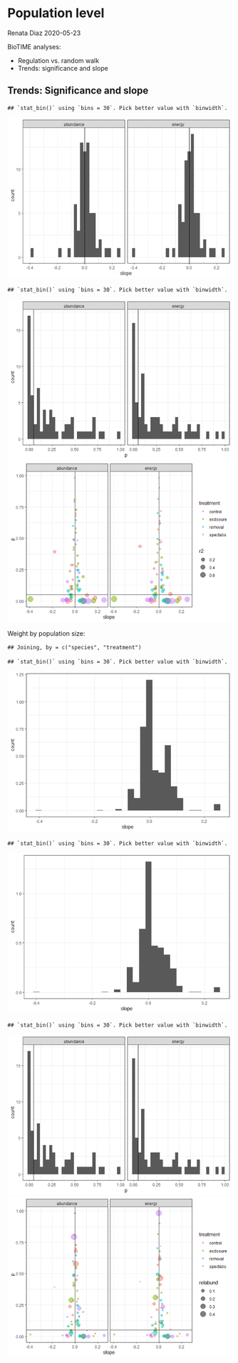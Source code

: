 Population level
================
Renata Diaz
2020-05-23

BioTIME analyses:

  - Regulation vs. random walk
  - Trends: significance and slope

## Trends: Significance and slope

    ## `stat_bin()` using `bins = 30`. Pick better value with `binwidth`.

![](pop_files/figure-gfm/a%20single%20trend-1.png)<!-- -->

    ## `stat_bin()` using `bins = 30`. Pick better value with `binwidth`.

![](pop_files/figure-gfm/a%20single%20trend-2.png)<!-- -->![](pop_files/figure-gfm/a%20single%20trend-3.png)<!-- -->

Weight by population size:

    ## Joining, by = c("species", "treatment")

    ## `stat_bin()` using `bins = 30`. Pick better value with `binwidth`.

![](pop_files/figure-gfm/pop%20weighting-1.png)<!-- -->

    ## `stat_bin()` using `bins = 30`. Pick better value with `binwidth`.

![](pop_files/figure-gfm/pop%20weighting-2.png)<!-- -->

    ## `stat_bin()` using `bins = 30`. Pick better value with `binwidth`.

![](pop_files/figure-gfm/pop%20weighting-3.png)<!-- -->![](pop_files/figure-gfm/pop%20weighting-4.png)<!-- -->
